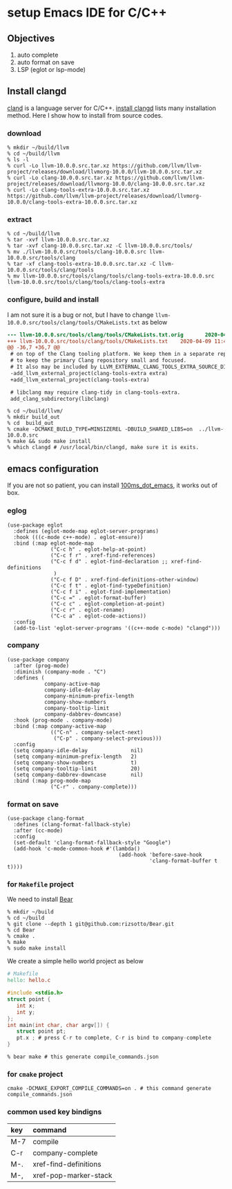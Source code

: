 # setup Emacs IDE for C/C++

## Objectives

1. auto complete
2. auto format on save
3. LSP (eglot or lsp-mode)


## Install clangd

[cland][clangd] is a language server for C/C++. [install
clangd][clangd] lists many installation method. Here I show how to
install from source codes.

[clangd]: https://clangd.llvm.org/installation.html


### download

``` console
% mkdir ~/build/llvm
% cd ~/build/llvm
% ls -l
% curl -Lo llvm-10.0.0.src.tar.xz https://github.com/llvm/llvm-project/releases/download/llvmorg-10.0.0/llvm-10.0.0.src.tar.xz
% curl -Lo clang-10.0.0.src.tar.xz https://github.com/llvm/llvm-project/releases/download/llvmorg-10.0.0/clang-10.0.0.src.tar.xz
% curl -Lo clang-tools-extra-10.0.0.src.tar.xz https://github.com/llvm/llvm-project/releases/download/llvmorg-10.0.0/clang-tools-extra-10.0.0.src.tar.xz
```

### extract

``` console
% cd ~/build/llvm
% tar -xvf llvm-10.0.0.src.tar.xz
% tar -xvf clang-10.0.0.src.tar.xz -C llvm-10.0.0.src/tools/
% mv ./llvm-10.0.0.src/tools/clang-10.0.0.src llvm-10.0.0.src/tools/clang
% tar -xf clang-tools-extra-10.0.0.src.tar.xz -C llvm-10.0.0.src/tools/clang/tools
% mv llvm-10.0.0.src/tools/clang/tools/clang-tools-extra-10.0.0.src llvm-10.0.0.src/tools/clang/tools/clang-tools-extra
```

### configure, build and install

I am not sure it is a bug or not, but I have to change `llvm-10.0.0.src/tools/clang/tools/CMakeLists.txt` as below


``` diff
--- llvm-10.0.0.src/tools/clang/tools/CMakeLists.txt.orig       2020-04-09 11:46:25.844204200 +0800
+++ llvm-10.0.0.src/tools/clang/tools/CMakeLists.txt    2020-04-09 11:46:39.615524000 +0800
@@ -36,7 +36,7 @@
 # on top of the Clang tooling platform. We keep them in a separate repository
 # to keep the primary Clang repository small and focused.
 # It also may be included by LLVM_EXTERNAL_CLANG_TOOLS_EXTRA_SOURCE_DIR.
 -add_llvm_external_project(clang-tools-extra extra)
 +add_llvm_external_project(clang-tools-extra)

 # libclang may require clang-tidy in clang-tools-extra.
 add_clang_subdirectory(libclang)
```

``` console
% cd ~/build/llvm/
% mkdir build_out
% cd  build_out
% cmake -DCMAKE_BUILD_TYPE=MINSIZEREL -DBUILD_SHARED_LIBS=on  ../llvm-10.0.0.src
% make && sudo make install
% which clangd # /usr/local/bin/clangd, make sure it is exits.
```

## emacs configuration

If you are not so patient, you can install
[100ms_dot_emacs](https://github.com/wcy123/100ms_dot_emacs), it works
out of box.

### eglog


``` elisp
(use-package eglot
  :defines (eglot-mode-map eglot-server-programs)
  :hook (((c-mode c++-mode) . eglot-ensure))
  :bind (:map eglot-mode-map
              ("C-c h" . eglot-help-at-point)
              ("C-c f r" . xref-find-references)
              ("C-c f d" . eglot-find-declaration ;; xref-find-definitions
               )
              ("C-c f D" . xref-find-definitions-other-window)
              ("C-c f t" . eglot-find-typeDefinition)
              ("C-c f i" . eglot-find-implementation)
              ("C-c =" . eglot-format-buffer)
              ("C-c c" . eglot-completion-at-point)
              ("C-c r" . eglot-rename)
              ("C-c a" . eglot-code-actions))
  :config
  (add-to-list 'eglot-server-programs '((c++-mode c-mode) "clangd")))
```
### company

``` elisp
(use-package company
  :after (prog-mode)
  :diminish (company-mode . "C")
  :defines (
            company-active-map
            company-idle-delay
            company-minimum-prefix-length
            company-show-numbers
            company-tooltip-limit
            company-dabbrev-downcase)
  :hook (prog-mode . company-mode)
  :bind (:map company-active-map
              (("C-n" . company-select-next)
               ("C-p" . company-select-previous)))
  :config
  (setq company-idle-delay              nil)
  (setq company-minimum-prefix-length   2)
  (setq company-show-numbers            t)
  (setq company-tooltip-limit           20)
  (setq company-dabbrev-downcase        nil)
  :bind (:map prog-mode-map
              ("C-r" . company-complete)))
```

### format on save

```elisp
(use-package clang-format
  :defines (clang-format-fallback-style)
  :after (cc-mode)
  :config
  (set-default 'clang-format-fallback-style "Google")
  (add-hook 'c-mode-common-hook #'(lambda()
                                    (add-hook 'before-save-hook
                                              'clang-format-buffer t t))))
```

### for `Makefile` project

We need to install [Bear]()

[Bear]: https://github.com/rizsotto/Bear

``` console
% mkdir ~/build
% cd ~/build
% git clone --depth 1 git@github.com:rizsotto/Bear.git
% cd Bear
% cmake .
% make
% sudo make install
```

We create a simple hello world project as below

``` makefile
# Makefile
hello: hello.c
```

``` c
#include <stdio.h>
struct point {
   int x;
   int y;
};
int main(int char, char argv[]) {
   struct point pt;
   pt.x ; # press C-r to complete, C-r is bind to company-complete
}
```

``` console
% bear make # this generate compile_commands.json
```

### for `cmake` project

``` console
cmake -DCMAKE_EXPORT_COMPILE_COMMANDS=on . # this command generate compile_commands.json
```

### common used key bindigns


| key | command               |
|:----|:----------------------|
| M-7 | compile               |
| C-r | company-complete      |
| M-. | xref-find-definitions |
| M-, | xref-pop-marker-stack |
